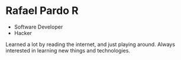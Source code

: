 # Rafael Pardo R

* Software Developer
* Hacker

Learned a lot by reading the internet, and just 
playing around. Always interested in learning new things and technologies.
